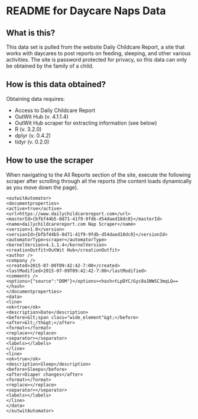 # README for Daycare Naps Data

## What is this?

This data set is pulled from the website Daily Childcare Report, a site that works with daycares to post reports on feeding, sleeping, and other various activities. The site is password protected for privacy, so this data can only be obtained by the family of a child.

## How is this data obtained?

Obtaining data requires:

* Access to Daily Childcare Report
* OutWit Hub (v. 4.1.1.4)
* OutWit Hub scraper for extracting information (see below)
* R (v. 3.2.0)
* dplyr (v. 0.4.2)
* tidyr (v. 0.2.0)

## How to use the scraper

When navigating to the All Reports section of the site, execute the following scraper after scrolling through all the reports (the content loads dynamically as you move down the page).

```{r}
<outwitAutomator>
<documentproperties>
<active>true</active>
<url>https://www.dailychildcarereport.com</url>
<masterId>{bfbf44b5-0d71-41f9-9fdb-d54daed18dc0}</masterId>
<name>dailychildcarereport.com Nap Scraper</name>
<version>1.0</version>
<versionId>{bfbf44b5-0d71-41f9-9fdb-d54daed18dc0}</versionId>
<automatorType>scraper</automatorType>
<kernelVersion>4.1.1.4</kernelVersion>
<creationOutfit>OutWit Hub</creationOutfit>
<author />
<company />
<created>2015-07-09T09:42:42-7:00</created>
<lastModified>2015-07-09T09:42:42-7:00</lastModified>
<comments />
<options>{"source":"DOM"}</options><hash>tLpDYC/Gyc8a1NWSC3mqLQ==</hash>
</documentproperties>
<data>
<line>
<ok>true</ok>
<description>Date</description>
<before>&lt;span class="wide_element"&gt;</before>
<after>&lt;/th&gt;</after>
<format></format>
<replace></replace>
<separator></separator>
<labels></labels>
</line>
<line>
<ok>true</ok>
<description>Sleep</description>
<before>Sleeps</before>
<after>Diaper changes</after>
<format></format>
<replace></replace>
<separator></separator>
<labels></labels>
</line>
</data>
</outwitAutomator>
```

